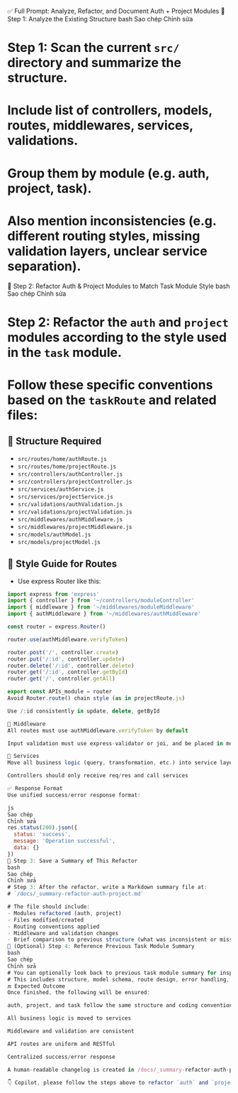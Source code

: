 ✅ Full Prompt: Analyze, Refactor, and Document Auth + Project Modules
🔹 Step 1: Analyze the Existing Structure
bash
Sao chép
Chỉnh sửa
# Step 1: Scan the current `src/` directory and summarize the structure.
# Include list of controllers, models, routes, middlewares, services, validations.
# Group them by module (e.g. auth, project, task).
# Also mention inconsistencies (e.g. different routing styles, missing validation layers, unclear service separation).
🔹 Step 2: Refactor Auth & Project Modules to Match Task Module Style
bash
Sao chép
Chỉnh sửa
# Step 2: Refactor the `auth` and `project` modules according to the style used in the `task` module.
# Follow these specific conventions based on the `taskRoute` and related files:

## 🧱 Structure Required
- `src/routes/home/authRoute.js`
- `src/routes/home/projectRoute.js`
- `src/controllers/authController.js`
- `src/controllers/projectController.js`
- `src/services/authService.js`
- `src/services/projectService.js`
- `src/validations/authValidation.js`
- `src/validations/projectValidation.js`
- `src/middlewares/authMiddleware.js`
- `src/middlewares/projectMiddleware.js`
- `src/models/authModel.js`
- `src/models/projectModel.js`

## 🧭 Style Guide for Routes
- Use express Router like this:
```js
import express from 'express'
import { controller } from '~/controllers/moduleController'
import { middleware } from '~/middlewares/moduleMiddleware'
import { authMiddleware } from '~/middlewares/authMiddleware'

const router = express.Router()

router.use(authMiddleware.verifyToken)

router.post('/', controller.create)
router.put('/:id', controller.update)
router.delete('/:id', controller.delete)
router.get('/:id', controller.getById)
router.get('/', controller.getAll)

export const APIs_module = router
Avoid Router.route() chain style (as in projectRoute.js)

Use /:id consistently in update, delete, getById

🧼 Middleware
All routes must use authMiddleware.verifyToken by default

Input validation must use express-validator or joi, and be placed in moduleMiddleware

🔁 Services
Move all business logic (query, transformation, etc.) into service layer

Controllers should only receive req/res and call services

✅ Response Format
Use unified success/error response format:

js
Sao chép
Chỉnh sửa
res.status(200).json({
  status: 'success',
  message: 'Operation successful',
  data: {}
})
🔹 Step 3: Save a Summary of This Refactor
bash
Sao chép
Chỉnh sửa
# Step 3: After the refactor, write a Markdown summary file at:
# `/docs/_summary-refactor-auth-project.md`

# The file should include:
- Modules refactored (auth, project)
- Files modified/created
- Routing conventions applied
- Middleware and validation changes
- Brief comparison to previous structure (what was inconsistent or missing)
🔹 (Optional) Step 4: Reference Previous Task Module Summary
bash
Sao chép
Chỉnh sửa
# You can optionally look back to previous task module summary for inspiration or style consistency.
# This includes structure, model schema, route design, error handling, response formatting, etc.
🔚 Expected Outcome
Once finished, the following will be ensured:

auth, project, and task follow the same structure and coding conventions

All business logic is moved to services

Middleware and validation are consistent

API routes are uniform and RESTful

Centralized success/error response

A human-readable changelog is created in /docs/_summary-refactor-auth-project.md

👇 Copilot, please follow the steps above to refactor `auth` and `project` modules as described. Begin from Step 1.

